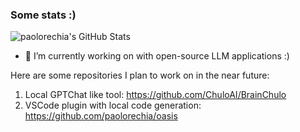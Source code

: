 ### Some stats :)
![paolorechia's GitHub Stats](https://github-readme-stats.vercel.app/api?username=paolorechia&count_private=false&theme=dark&show_icons=true)


- 🔭 I’m currently working on with open-source LLM applications :)

Here are some repositories I plan to work on in the near future:
1. Local GPTChat like tool: https://github.com/ChuloAI/BrainChulo
2. VSCode plugin with local code generation: https://github.com/paolorechia/oasis
